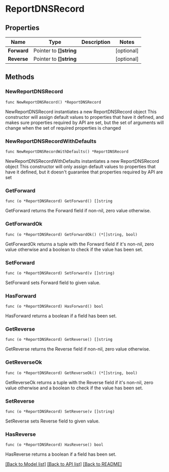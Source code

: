 # ReportDNSRecord

## Properties

Name | Type | Description | Notes
------------ | ------------- | ------------- | -------------
**Forward** | Pointer to **[]string** |  | [optional] 
**Reverse** | Pointer to **[]string** |  | [optional] 

## Methods

### NewReportDNSRecord

`func NewReportDNSRecord() *ReportDNSRecord`

NewReportDNSRecord instantiates a new ReportDNSRecord object
This constructor will assign default values to properties that have it defined,
and makes sure properties required by API are set, but the set of arguments
will change when the set of required properties is changed

### NewReportDNSRecordWithDefaults

`func NewReportDNSRecordWithDefaults() *ReportDNSRecord`

NewReportDNSRecordWithDefaults instantiates a new ReportDNSRecord object
This constructor will only assign default values to properties that have it defined,
but it doesn't guarantee that properties required by API are set

### GetForward

`func (o *ReportDNSRecord) GetForward() []string`

GetForward returns the Forward field if non-nil, zero value otherwise.

### GetForwardOk

`func (o *ReportDNSRecord) GetForwardOk() (*[]string, bool)`

GetForwardOk returns a tuple with the Forward field if it's non-nil, zero value otherwise
and a boolean to check if the value has been set.

### SetForward

`func (o *ReportDNSRecord) SetForward(v []string)`

SetForward sets Forward field to given value.

### HasForward

`func (o *ReportDNSRecord) HasForward() bool`

HasForward returns a boolean if a field has been set.

### GetReverse

`func (o *ReportDNSRecord) GetReverse() []string`

GetReverse returns the Reverse field if non-nil, zero value otherwise.

### GetReverseOk

`func (o *ReportDNSRecord) GetReverseOk() (*[]string, bool)`

GetReverseOk returns a tuple with the Reverse field if it's non-nil, zero value otherwise
and a boolean to check if the value has been set.

### SetReverse

`func (o *ReportDNSRecord) SetReverse(v []string)`

SetReverse sets Reverse field to given value.

### HasReverse

`func (o *ReportDNSRecord) HasReverse() bool`

HasReverse returns a boolean if a field has been set.


[[Back to Model list]](../README.md#documentation-for-models) [[Back to API list]](../README.md#documentation-for-api-endpoints) [[Back to README]](../README.md)



